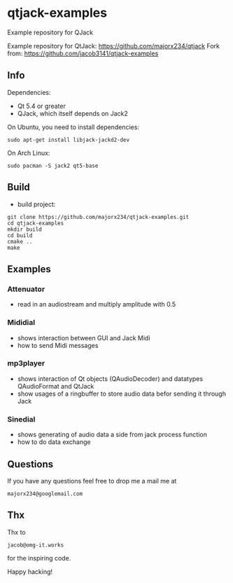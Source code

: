 # qtjack-examples
Example repository for QJack

Example repository for QtJack: https://github.com/majorx234/qtjack
Fork from: https://github.com/jacob3141/qtjack-examples

## Info
Dependencies:

* Qt 5.4 or greater
* QJack, which itself depends on Jack2

On Ubuntu, you need to install dependencies:
```
sudo apt-get install libjack-jackd2-dev
```

On Arch Linux:
```
sudo pacman -S jack2 qt5-base
```

## Build
- build project:
```
git clone https://github.com/majorx234/qtjack-examples.git
cd qtjack-examples
mkdir build
cd build
cmake ..
make
```

## Examples
### Attenuator
- read in an audiostream and multiply amplitude with 0.5
### Mididial
- shows interaction between GUI and Jack Midi
- how to send Midi messages
### mp3player
- shows interaction of Qt objects (QAudioDecoder) and datatypes QAudioFormat and QtJack
- show usages of a ringbuffer to store audio data befor sending it through Jack
### Sinedial
- shows generating of audio data a side from jack process function
- how to do data exchange

## Questions

If you have any questions feel free to drop me a mail me at
```
majorx234@googlemail.com

```
## Thx

Thx to
```
jacob@omg-it.works
```
for the inspiring code.

Happy hacking!
